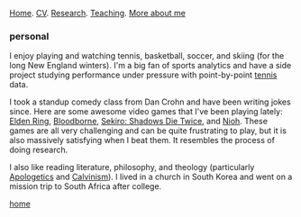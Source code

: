 [Home](./). [CV](./assets/files/CV.pdf). [Research](./research.md). [Teaching](./teaching.md). [More about me](./hobby.md)

### personal

I enjoy playing and watching tennis, basketball, soccer, and skiing (for the long New England winters). I'm a big fan of sports analytics and have a side project studying performance under pressure with point-by-point [tennis](/assets/files/tennis_poster.pdf) data.

<!--and [basketball](/assets/files/bball.md)
 I like singing too, here's an excerpt of my covering of [Trace (軌跡)](/assets/files/179LincolnSt4.m4a) and [Apocalypse (世界末日)](/assets/files/sjmr.m4a) by [Jay Chou (周杰倫)](https://en.wikipedia.org/wiki/Jay_Chou).-->

I took a standup comedy class from Dan Crohn and have been writing jokes since. Here are some awesome video games that I've been playing lately: [Elden Ring](https://en.wikipedia.org/wiki/Elden_Ring), [Bloodborne](https://en.wikipedia.org/wiki/Bloodborne), [Sekiro: Shadows Die Twice](https://en.wikipedia.org/wiki/Sekiro:_Shadows_Die_Twice), and [Nioh](https://en.wikipedia.org/wiki/Nioh). These games are all very challenging and can be quite frustrating to play, but it is also massively satisfying when I beat them. It resembles the process of doing research. 

I also like reading literature, philosophy, and theology (particularly [Apologetics](https://en.wikipedia.org/wiki/Apologetics) and [Calvinism](https://en.wikipedia.org/wiki/Calvinism)). I lived in a church in South Korea and went on a mission trip to South Africa after college.

[home](./)
